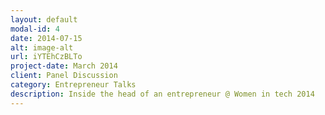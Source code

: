 ```yaml
---
layout: default
modal-id: 4
date: 2014-07-15
alt: image-alt
url: iYTEhCzBLTo
project-date: March 2014
client: Panel Discussion
category: Entrepreneur Talks
description: Inside the head of an entrepreneur @ Women in tech 2014
---
```


